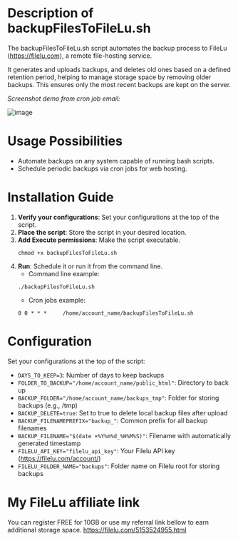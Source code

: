 # Description of backupFilesToFileLu.sh
The backupFilesToFileLu.sh script automates the backup process to FileLu (https://filelu.com), a remote file-hosting service.

It generates and uploads backups, and deletes old ones based on a defined retention period, helping to manage storage space by removing older backups. This ensures only the most recent backups are kept on the server.

*Screenshot demo from cron job email:*

![image](https://github.com/user-attachments/assets/2a31574c-aa6f-40d2-af55-0f3ca5608e73)


# Usage Possibilities
- Automate backups on any system capable of running bash scripts.
- Schedule periodic backups via cron jobs for web hosting.

# Installation Guide
1. **Verify your configurations**: Set your configurations at the top of the script.
2. **Place the script**: Store the script in your desired location.
3. **Add Execute permissions**: Make the script executable.
   ```
   chmod +x backupFilesToFileLu.sh
   ```
4. **Run**: Schedule it or run it from the command line.
   - Command line example:
   ```
   ./backupFilesToFileLu.sh
   ```
   - Cron jobs example:
   ```
   0 0 * * *     /home/account_name/backupFilesToFileLu.sh
   ```

# Configuration
Set your configurations at the top of the script:

- `DAYS_TO_KEEP=3`: Number of days to keep backups
- `FOLDER_TO_BACKUP="/home/account_name/public_html"`: Directory to back up
- `BACKUP_FOLDER="/home/account_name/backups_tmp"`: Folder for storing backups (e.g., /tmp)
- `BACKUP_DELETE=true`: Set to true to delete local backup files after upload
- `BACKUP_FILENAMEPREFIX="backup_"`: Common prefix for all backup filenames
- `BACKUP_FILENAME="$(date +%Y%m%d_%H%M%S)"`: Filename with automatically generated timestamp
- `FILELU_API_KEY="filelu_api_key"`: Your Filelu API key (https://filelu.com/account/)
- `FILELU_FOLDER_NAME="backups"`: Folder name on Filelu root for storing backups

# My FileLu affiliate link
You can register FREE for 10GB or use my referral link bellow to earn additional storage space.
https://filelu.com/5153524955.html 
